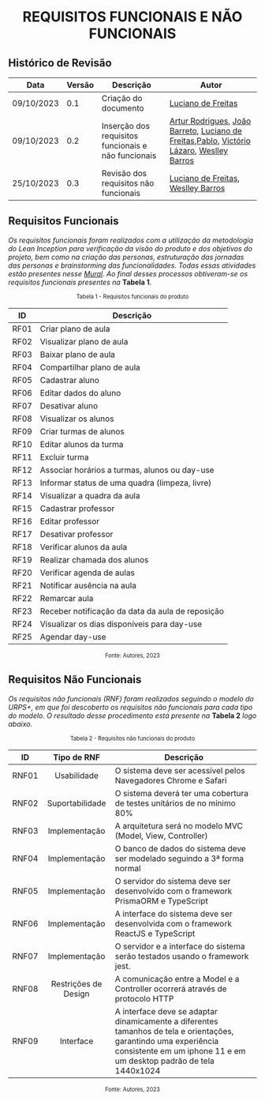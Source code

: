 <style>
  #my_table{
    margin-bottom: 0;
  }
</style>
<h1 align="center"><b>REQUISITOS FUNCIONAIS E NÃO FUNCIONAIS</b></h1>

## Histórico de Revisão

| **Data**   | **Versão** | **Descrição**                                       | **Autor**                                                                                                                                                                                                                                                           |
| ---------- | ---------- | --------------------------------------------------- | ------------------------------------------------------------------------------------------------------------------------------------------------------------------------------------------------------------------------------------------------------------------- |
| 09/10/2023 | 0.1        | Criação do documento                                | [Luciano de Freitas](https://github.com/luciano-freitas-melo)                                                                                                                                                                                                       |
| 09/10/2023 | 0.2        | Inserção dos requisitos funcionais e não funcionais | [Artur Rodrigues](https://github.com/ArturRSA19), [João Barreto](https://github.com/JoaoBarreto03), [Luciano de Freitas](https://github.com/luciano-freitas-melo),[Pablo](https://github.com/pabloheika), [Victório Lázaro](https://github.com/Victor-oss), [Weslley Barros](https://github.com/weslley17w) |
| 25/10/2023 | 0.3        | Revisão dos requisitos não funcionais               | [Luciano de Freitas](https://github.com/luciano-freitas-melo), [Weslley Barros](https://github.com/weslley17w)                                                                                                                                                      |

## Requisitos Funcionais

_Os requisitos funcionais foram realizados com a utilização da metodologia do Lean Inception para verificação da visão do produto e dos objetivos do projeto, bem como na criação das personas, estruturação das jornadas das personas e brainstorming das funcionalidades. Todas essas atividades estão presentes nesse [Mural](https://app.mural.co/t/teste1747/m/teste1747/1656446856458/9cd89f7a694129f983592185b338214bcf669753?sender=u771362116fa843e5d43c1595). Ao final desses processos obtiveram-se os requisitos funcionais presentes na_ **Tabela 1**.

<p style="display: flex; justify-content: center; font-size: 0.8em">Tabela 1 - Requisitos funcionais do produto</p>

<center>

|  ID   | Descrição                                        |
| :---: | ------------------------------------------------ |
| RF01  | Criar plano de aula                              |
| RF02  | Visualizar plano de aula                         |
| RF03  | Baixar plano de aula                             |
| RF04  | Compartilhar plano de aula                       |
| RF05  | Cadastrar aluno                                  |
| RF06  | Editar dados do aluno                            |
| RF07  | Desativar aluno                                  |
| RF08  | Visualizar os alunos                             |
| RF09  | Criar turmas de alunos                           |
| RF10  | Editar alunos da turma                           |
| RF11  | Excluir turma                                    |
| RF12  | Associar horários a turmas, alunos ou day-use    |
| RF13  | Informar status de uma quadra (limpeza, livre)   |
| RF14  | Visualizar a quadra da aula                      |
| RF15  | Cadastrar professor                              |
| RF16  | Editar professor                                 |
| RF17  | Desativar professor                              |
| RF18  | Verificar alunos da aula                         |
| RF19  | Realizar chamada dos alunos                      |
| RF20  | Verificar agenda de aulas                        |
| RF21  | Notificar ausência na aula                       |
| RF22  | Remarcar aula                                    |
| RF23  | Receber notificação da data da aula de reposição |
| RF24  | Visualizar os dias disponíveis para day-use      |
| RF25  | Agendar day-use                                  |

</center>

<p style="display: flex; justify-content: center; font-size: 0.8em">Fonte: Autores, 2023</p>

## Requisitos Não Funcionais

_Os requisitos não funcionais (RNF) foram realizados seguindo o modelo do URPS+, em que foi descoberto os requisitos não funcionais para cada tipo do modelo. O resultado desse procedimento está presente na_ **Tabela 2** _logo abaixo._

<p style="display: flex; justify-content: center; font-size: 0.8em">Tabela 2 - Requisitos não funcionais do produto</p>

<center>

|  ID   |     Tipo de RNF      | Descrição                                                                                                                                                                              |
| :---: | :------------------: | -------------------------------------------------------------------------------------------------------------------------------------------------------------------------------------- |
| RNF01 |     Usabilidade      | O sistema deve ser acessível pelos Navegadores Chrome e Safari                                                                                                                         |
| RNF02 |   Suportabilidade    | O sistema deverá ter uma cobertura de testes unitários de no mínimo 80%                                                                                                                |
| RNF03 |    Implementação     | A arquitetura será no modelo MVC (Model, View, Controller)                                                                                                                             |
| RNF04 |    Implementação     | O banco de dados do sistema deve ser modelado seguindo a 3ª forma normal                                                                                                               |
| RNF05 |    Implementação     | O servidor do sistema deve ser desenvolvido com o framework PrismaORM e TypeScript                                                                                                     |
| RNF06 |    Implementação     | A interface do sistema deve ser desenvolvida com o framework ReactJS e TypeScript                                                                                                      |
| RNF07 |    Implementação     | O servidor e a interface do sistema serão testados usando o framework jest.                                                                                                            |
| RNF08 | Restrições de Design | A comunicação entre a Model e a Controller ocorrerá através de protocolo HTTP                                                                                                          |
| RNF09 |      Interface       | A interface deve se adaptar dinamicamente a diferentes tamanhos de tela e orientações, garantindo uma experiência consistente em um iphone 11 e em um desktop padrão de tela 1440x1024 |

<p style="display: flex; justify-content: center; font-size: 0.8em">Fonte: Autores, 2023</p>
